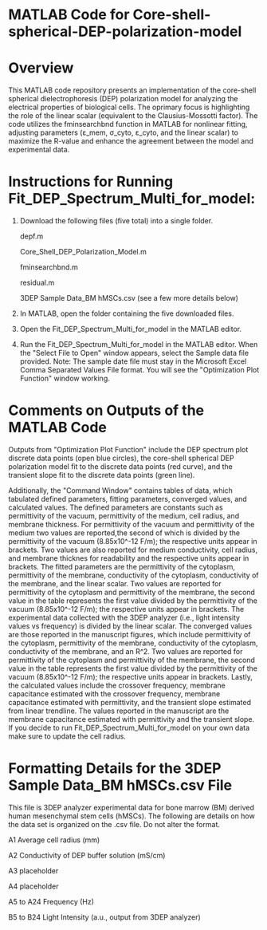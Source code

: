 # MATLAB Code for Core-shell-spherical-DEP-polarization-model
# Overview
This MATLAB code repository presents an implementation of the core-shell spherical dielectrophoresis (DEP) polarization model for analyzing the electrical properties of biological cells. The oprimary focus is highlighting the role of the linear scalar (equivalent to the Clausius-Mossotti factor). The code utilizes the fminsearchbnd function in MATLAB for nonlinear fitting, adjusting parameters (ε_mem, σ_cyto, ε_cyto, and the linear scalar) to maximize the R-value and enhance the agreement between the model and experimental data.

# Instructions for Running Fit_DEP_Spectrum_Multi_for_model:
1. Download the following files (five total) into a single folder.

   depf.m

   Core_Shell_DEP_Polarization_Model.m

   fminsearchbnd.m

   residual.m

   3DEP Sample Data_BM hMSCs.csv (see a few more details below)

3. In MATLAB, open the folder containing the five downloaded files.
4. Open the Fit_DEP_Spectrum_Multi_for_model in the MATLAB editor.
5. Run the Fit_DEP_Spectrum_Multi_for_model in the MATLAB editor. When the "Select File to Open" window appears, select the Sample data file provided. Note: The sample date file must stay in the Microsoft Excel Comma Separated Values File format. You will see the "Optimization Plot Function" window working.

# Comments on Outputs of the MATLAB Code
Outputs from "Optimization Plot Function" include the DEP spectrum plot discrete data points (open blue circles), the core-shell spherical DEP polarization model fit to the discrete data points (red curve), and the transient slope fit to the discrete data points (green line).

Additionally, the "Command Window" contains tables of data, which tabulated defined parameters, fitting parameters, converged values, and calculated values. The defined parameters are constants such as permittivity of the vacuum, permittivity of the medium, cell radius, and membrane thickness. For permittivity of the vacuum and permittivity of the medium two values are reported,the second of which is divided by the permittivity of the vacuum (8.85x10^-12 F/m); the respective units appear in brackets. Two values are also reported for medium conductivity, cell radius, and membrane thicknes for readability and the respective units appear in brackets. The fitted parameters are the permittivity of the cytoplasm, permittivity of the membrane, conductivity of the cytoplasm, conductivity of the membrane, and the linear scalar. Two values are reported for permittivity of the cytoplasm and permittivity of the membrane, the second value in the table represents the first value divided by the permittivity of the vacuum (8.85x10^-12 F/m); the respective units appear in brackets. The experimental data collected with the 3DEP analyzer (i.e., light intensity values vs frequency) is divided by the linear scalar. The converged values are those reported in the manuscript figures, which include permittivity of the cytoplasm, permittivity of the membrane, conductivity of the cytoplasm, conductivity of the membrane, and an R^2. Two values are reported for permittivity of the cytoplasm and permittivity of the membrane, the second value in the table represents the first value divided by the permittivity of the vacuum (8.85x10^-12 F/m); the respective units appear in brackets. Lastly, the calculated values include the crossover frequency, membrane capacitance estimated with the crossover frequency, membrane capacitance estimated with permittivity, and the transient slope estimated from linear trendline. The values reported in the manuscript are the membrane capacitance estimated with permittivity and the transient slope. If you decide to run Fit_DEP_Spectrum_Multi_for_model on your own data make sure to update the cell radius.

# Formatting Details for the 3DEP Sample Data_BM hMSCs.csv File
This file is 3DEP analyzer experimental data for bone marrow (BM) derived human mesenchymal stem cells (hMSCs). The following are details on how the data set is organized on the .csv file. Do not alter the format.

A1	Average cell radius (mm)			

A2	Conductivity of DEP buffer solution (mS/cm)			

A3	placeholder			

A4	placeholder			

A5 to A24	Frequency (Hz)			

B5 to B24	Light Intensity (a.u., output from 3DEP analyzer)

